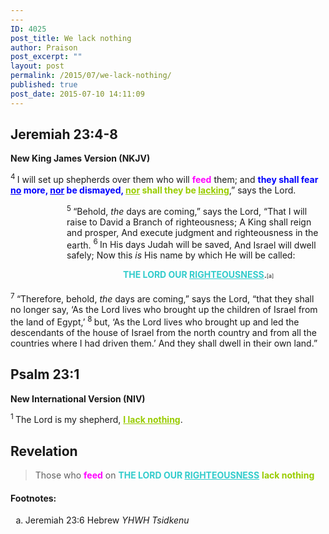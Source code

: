 ```yaml
---
---
ID: 4025
post_title: We lack nothing
author: Praison
post_excerpt: ""
layout: post
permalink: /2015/07/we-lack-nothing/
published: true
post_date: 2015-07-10 14:11:09
---
```

<h2><strong>Jeremiah 23:4-8</strong></h2>
<strong>New King James Version (NKJV)</strong>

<span id="en-NKJV-19489" class="text Jer-23-4"><sup class="versenum">4 </sup>I will set up shepherds over them who will <span style="color: #ff00ff;"><strong>feed</strong> </span>them; and <span style="color: #0000ff;"><strong>they shall fear <span style="text-decoration: underline;">no</span> more, <span style="text-decoration: underline;">nor</span> be dismayed, <span style="color: #99cc00;"><span style="text-decoration: underline;">nor</span> shall they be</span> <span style="text-decoration: underline; color: #99cc00;">lacking</span></strong></span>,” says the <span class="small-caps">Lord</span>.</span>
<div class="poetry top-1">
<p class="line" style="padding-left: 90px;"><span id="en-NKJV-19490" class="text Jer-23-5"><sup class="versenum">5 </sup>“Behold, <i>the</i> days are coming,” says the <span class="small-caps">Lord</span>,</span>
<span class="text Jer-23-5">“That I will raise to David a Branch of righteousness;</span>
<span class="text Jer-23-5">A King shall reign and prosper,</span>
<span class="text Jer-23-5">And execute judgment and righteousness in the earth.</span>
<span id="en-NKJV-19491" class="text Jer-23-6"><sup class="versenum">6 </sup>In His days Judah will be saved,</span>
<span class="text Jer-23-6">And Israel will dwell safely;</span>
<span class="text Jer-23-6">Now this <i>is</i> His name by which He will be called:</span></p>

</div>
<p class="center top-1" style="padding-left: 180px;"><span class="text Jer-23-6"><span style="color: #33cccc;"><strong>THE LORD OUR <span style="text-decoration: underline;">RIGHTEOUSNESS</span></strong></span>.<sup class="footnote" style="box-sizing: border-box; font-size: 0.625em; line-height: 22px; position: relative; vertical-align: top; top: 0px;" data-fn="#fen-NKJV-19491a" data-link="[&lt;a href=&quot;#fen-NKJV-19491a&quot; title=&quot;See footnote a&quot;&gt;a&lt;/a&gt;]">[a]</sup></span></p>
<p class="top-1"><span id="en-NKJV-19492" class="text Jer-23-7"><sup class="versenum">7 </sup>“Therefore, behold, <i>the</i> days are coming,” says the <span class="small-caps">Lord</span>, “that they shall no longer say, ‘As the <span class="small-caps">Lord</span> lives who brought up the children of Israel from the land of Egypt,’ </span><span id="en-NKJV-19493" class="text Jer-23-8"><sup class="versenum">8 </sup>but, ‘As the <span class="small-caps">Lord</span> lives who brought up and led the descendants of the house of Israel from the north country and from all the countries where I had driven them.’ And they shall dwell in their own land.”</span></p>

<h2><strong>Psalm 23:1</strong></h2>
<strong>New International Version (NIV)</strong>
<div class="poetry">
<p class="line"><span class="text Ps-23-1"><sup class="versenum">1 </sup>The <span class="small-caps">Lord</span> is my shepherd, <span style="text-decoration: underline; color: #99cc00;"><strong>I lack nothing</strong></span>.</span></p>

<h2 class="line">Revelation</h2>
<blockquote>
<p class="line">Those who <span style="color: #ff00ff;"><strong>feed</strong> </span>on <span style="color: #33cccc;"><strong>THE LORD OUR <span style="text-decoration: underline;">RIGHTEOUSNESS</span></strong></span> <span style="color: #99cc00;"><strong>lack nothing</strong></span></p>
</blockquote>
</div>
<h4>Footnotes:</h4>
<ol type="a">
	<li id="fen-NKJV-19491a">Jeremiah 23:6 <span class="footnote-text">Hebrew <i>YHWH Tsidkenu</i></span></li>
</ol>